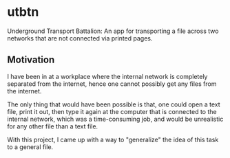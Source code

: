 # utbtn
Underground Transport Battalion: An app for transporting a file across two networks that are not connected via printed pages.

## Motivation
I have been in at a workplace where the internal network is completely separated from the internet,
hence one cannot possibly get any files from the internet.

The only thing that would have been possible is that, one could open a text file,
print it out, then type it again at the computer that is connected to the internal network,
which was a time-consuming job, and would be unrealistic for any other file than a text file.

With this project, I came up with a way to "generalize" the idea of this task to a general file.

